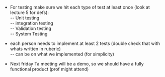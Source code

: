 - For testing make sure we hit each type of test at least once (look at lecture 5 for defs):  
-- Unit testing  
-- integration testing  
-- Validation testing    
-- System Testing

- each person needs to implement at least 2 tests (double check that with whats written in ruberic)  
-- can be on what we implemented (for simplicity)  

- Next friday Ta meeting will be a demo, so we should have a fully functional product (prof might attend)  